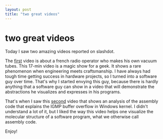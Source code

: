 ```yaml
---
layout: post
title: "two great videos"
---
```

two great videos
===
Today I saw two amazing videos reported on slashdot.  
  
The [first][0] video is about a french radio operator who makes his own vacuum tubes. This 17-min video is a magic show for a geek. It shows a rare phenomenon when engineering meets craftsmanship. I have always had tough time getting success in hardware projects, so I turned into a software guy over time. That's why I started envying this guy, because there is hardly anything that a software guy can show in a video that will demonstrate the abstractions he visualizes and expresses in his programs.  
  
That's when I saw this [second][1] video that shows an analysis of the assembly code that explains the IGMP buffer overflow in Windows kernel. I didn't understand a lot of it, but I liked the way this video helps one visualize the molecular structure of a software program, what we otherwise call assembly code.  
  
  
Enjoy!

[0]: http://blog.makezine.com/archive/2008/01/make_your_own_vaccum_tube.html
[1]: http://www.zynamics.com/files/ms08001.swf
